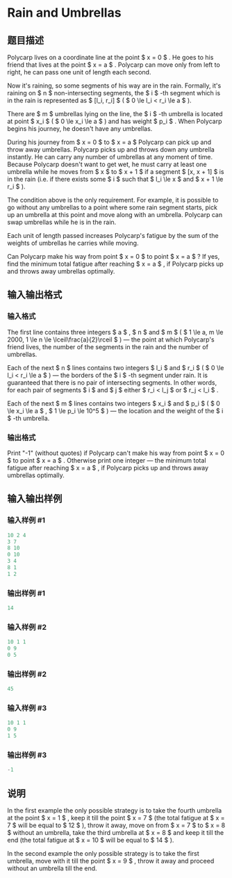 # Rain and Umbrellas

## 题目描述

Polycarp lives on a coordinate line at the point $ x = 0 $ . He goes to his friend that lives at the point $ x = a $ . Polycarp can move only from left to right, he can pass one unit of length each second.

Now it's raining, so some segments of his way are in the rain. Formally, it's raining on $ n $ non-intersecting segments, the $ i $ -th segment which is in the rain is represented as $ [l_i, r_i] $ ( $ 0 \le l_i < r_i \le a $ ).

There are $ m $ umbrellas lying on the line, the $ i $ -th umbrella is located at point $ x_i $ ( $ 0 \le x_i \le a $ ) and has weight $ p_i $ . When Polycarp begins his journey, he doesn't have any umbrellas.

During his journey from $ x = 0 $ to $ x = a $ Polycarp can pick up and throw away umbrellas. Polycarp picks up and throws down any umbrella instantly. He can carry any number of umbrellas at any moment of time. Because Polycarp doesn't want to get wet, he must carry at least one umbrella while he moves from $ x $ to $ x + 1 $ if a segment $ [x, x + 1] $ is in the rain (i.e. if there exists some $ i $ such that $ l_i \le x $ and $ x + 1 \le r_i $ ).

The condition above is the only requirement. For example, it is possible to go without any umbrellas to a point where some rain segment starts, pick up an umbrella at this point and move along with an umbrella. Polycarp can swap umbrellas while he is in the rain.

Each unit of length passed increases Polycarp's fatigue by the sum of the weights of umbrellas he carries while moving.

Can Polycarp make his way from point $ x = 0 $ to point $ x = a $ ? If yes, find the minimum total fatigue after reaching $ x = a $ , if Polycarp picks up and throws away umbrellas optimally.

## 输入输出格式

### 输入格式

The first line contains three integers $ a $ , $ n $ and $ m $ ( $ 1 \le a, m \le 2000, 1 \le n \le \lceil\frac{a}{2}\rceil $ ) — the point at which Polycarp's friend lives, the number of the segments in the rain and the number of umbrellas.

Each of the next $ n $ lines contains two integers $ l_i $ and $ r_i $ ( $ 0 \le l_i < r_i \le a $ ) — the borders of the $ i $ -th segment under rain. It is guaranteed that there is no pair of intersecting segments. In other words, for each pair of segments $ i $ and $ j $ either $ r_i < l_j $ or $ r_j < l_i $ .

Each of the next $ m $ lines contains two integers $ x_i $ and $ p_i $ ( $ 0 \le x_i \le a $ , $ 1 \le p_i \le 10^5 $ ) — the location and the weight of the $ i $ -th umbrella.

### 输出格式

Print "-1" (without quotes) if Polycarp can't make his way from point $ x = 0 $ to point $ x = a $ . Otherwise print one integer — the minimum total fatigue after reaching $ x = a $ , if Polycarp picks up and throws away umbrellas optimally.

## 输入输出样例

### 输入样例 #1

```cpp
10 2 4
3 7
8 10
0 10
3 4
8 1
1 2

```
### 输出样例 #1

```cpp
14

```
### 输入样例 #2

```cpp
10 1 1
0 9
0 5

```
### 输出样例 #2

```cpp
45

```
### 输入样例 #3

```cpp
10 1 1
0 9
1 5

```
### 输出样例 #3

```cpp
-1

```
## 说明

In the first example the only possible strategy is to take the fourth umbrella at the point $ x = 1 $ , keep it till the point $ x = 7 $ (the total fatigue at $ x = 7 $ will be equal to $ 12 $ ), throw it away, move on from $ x = 7 $ to $ x = 8 $ without an umbrella, take the third umbrella at $ x = 8 $ and keep it till the end (the total fatigue at $ x = 10 $ will be equal to $ 14 $ ).

In the second example the only possible strategy is to take the first umbrella, move with it till the point $ x = 9 $ , throw it away and proceed without an umbrella till the end.


